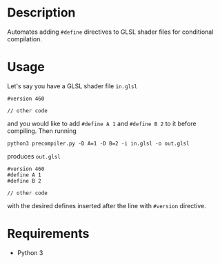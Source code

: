 # Description

Automates adding `#define` directives to GLSL shader files for conditional compilation.

# Usage

Let's say you have a GLSL shader file `in.glsl`

```
#version 460

// other code
```

and you would like to add `#define A 1` and `#define B 2` to it before compiling. Then running

```
python3 precompiler.py -D A=1 -D B=2 -i in.glsl -o out.glsl
```

produces `out.glsl`

```
#version 460
#define A 1
#define B 2

// other code
```

with the desired defines inserted after the line with `#version` directive.

# Requirements

- Python 3

